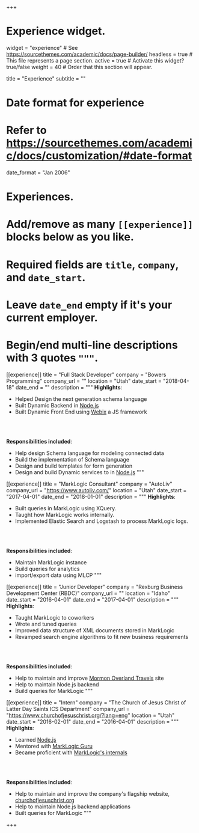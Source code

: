 +++
# Experience widget.
widget = "experience"  # See https://sourcethemes.com/academic/docs/page-builder/
headless = true  # This file represents a page section.
active = true  # Activate this widget? true/false
weight = 40  # Order that this section will appear.

title = "Experience"
subtitle = ""

# Date format for experience
#   Refer to https://sourcethemes.com/academic/docs/customization/#date-format
date_format = "Jan 2006"

# Experiences.
#   Add/remove as many `[[experience]]` blocks below as you like.
#   Required fields are `title`, `company`, and `date_start`.
#   Leave `date_end` empty if it's your current employer.
#   Begin/end multi-line descriptions with 3 quotes `"""`.
[[experience]]
  title = "Full Stack Developer"
  company = "Bowers Programming"
  company_url = ""
  location = "Utah"
  date_start = "2018-04-18"
  date_end = ""
  description = """
  <strong>Highlights</strong>:
  * Helped Design the next generation schema language
  * Built Dynamic Backend in [Node.js](https://nodejs.org/en/about/)
  * Built Dynamic Front End using [Webix](https://webix.com/) a JS framework
  <br/>
  <br/>
  
  <strong>Responsibilities included</strong>:
  
  * Help design Schema language for modeling connected data 
  * Build the implementation of Schema language
  * Design and build templates for form generation
  * Design and build Dynamic services to in [Node.js](https://nodejs.org/en/about/)
  """

[[experience]]
  title = "MarkLogic Consultant"
  company = "AutoLiv"
  company_url = "https://www.autoliv.com/"
  location = "Utah"
  date_start = "2017-04-01"
  date_end = "2018-01-01"
  description = """
  <strong>Highlights</strong>:
  * Built queries in MarkLogic using XQuery.
  * Taught how MarkLogic works internally. 
  * Implemented Elastic Search and Logstash to process MarkLogic logs.
  <br/>
  <br/>
  
  <strong>Responsibilities included</strong>:
  
  * Maintain MarkLogic instance
  * Build queries for analytics
  * import/export data using MLCP
  """
  
[[experience]]
  title = "Junior Developer"
  company = "Rexburg Business Development Center (RBDC)"
  company_url = ""
  location = "Idaho"
  date_start = "2016-04-01"
  date_end = "2017-04-01"
  description = """
  <strong>Highlights</strong>:
  * Taught MarkLogic to coworkers
  * Wrote and tuned queries
  * Improved data structure of XML documents stored in MarkLogic
  * Revamped search engine algorithms to fit new business requirements 
  <br/>
  <br/>
  
  <strong>Responsibilities included</strong>:
  
  * Help to maintain and improve [Mormon Overland Travels](https://history.churchofjesuschrist.org/overlandtravel/) site
  * Help to maintain Node.js backend
  * Build queries for MarkLogic
  """  

  
[[experience]]
  title = "Intern"
  company = "The Church of Jesus Christ of Latter Day Saints ICS Department"
  company_url = "https://www.churchofjesuschrist.org/?lang=eng"
  location = "Utah"
  date_start = "2016-02-01"
  date_end = "2016-04-01"
  description = """
  <strong>Highlights</strong>:
  * Learned [Node.js](https://nodejs.org/en/about/)
  * Mentored with [MarkLogic Guru](https://www.linkedin.com/in/michaeltbowers/)
  * Became proficient with [MarkLogic's internals](https://developer.marklogic.com/learn/inside-marklogic-server/) 
  <br/>
  <br/>
  
  <strong>Responsibilities included</strong>:
  
  * Help to maintain and improve the company's flagship website, [churchofjesuschrist.org](https://www.churchofjesuschrist.org/?lang=eng)
  * Help to maintain Node.js backend applications
  * Built queries for MarkLogic
  """

+++
